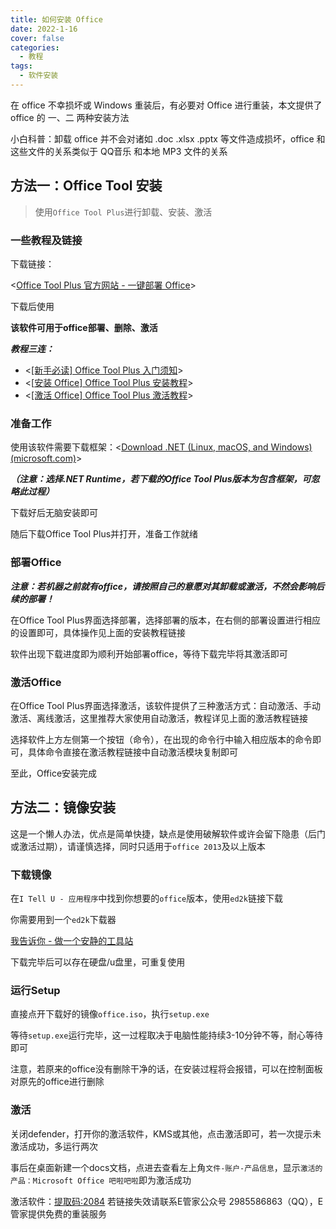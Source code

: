 ```yaml
---
title: 如何安装 Office
date: 2022-1-16
cover: false
categories:
  - 教程
tags:
  - 软件安装
---
```


在 office 不幸损坏或 Windows 重装后，有必要对 Office 进行重装，本文提供了 office 的 一、二 两种安装方法

小白科普：卸载 office 并不会对诸如 .doc .xlsx .pptx 等文件造成损坏，office 和这些文件的关系类似于 QQ音乐 和本地 MP3 文件的关系

## 方法一：Office Tool 安装

> 使用`Office Tool Plus`进行卸载、安装、激活

### 一些教程及链接

下载链接：

<[Office Tool Plus 官方网站 - 一键部署 Office](https://otp.landian.vip/zh-cn/)>

下载后使用

**该软件可用于office部署、删除、激活**

***教程三连：***

- <[[新手必读] Office Tool Plus 入门须知](https://www.coolhub.top/archives/42)>
- <[[安装 Office\] Office Tool Plus 安装教程](https://www.coolhub.top/archives/11)>
- <[[激活 Office] Office Tool Plus 激活教程](https://www.coolhub.top/archives/14)>

### 准备工作

使用该软件需要下载框架：<[Download .NET (Linux, macOS, and Windows) (microsoft.com)](https://dotnet.microsoft.com/en-us/download)>

***（注意：选择.NET Runtime，若下载的Office Tool Plus版本为包含框架，可忽略此过程）***

下载好后无脑安装即可

随后下载Office Tool Plus并打开，准备工作就绪

### 部署Office

***注意：若机器之前就有office，请按照自己的意愿对其卸载或激活，不然会影响后续的部署！***

在Office Tool Plus界面选择部署，选择部署的版本，在右侧的部署设置进行相应的设置即可，具体操作见上面的安装教程链接

软件出现下载进度即为顺利开始部署office，等待下载完毕将其激活即可

### 激活Office

在Office Tool Plus界面选择激活，该软件提供了三种激活方式：自动激活、手动激活、离线激活，这里推荐大家使用自动激活，教程详见上面的激活教程链接

选择软件上方左侧第一个按钮（命令），在出现的命令行中输入相应版本的命令即可，具体命令直接在激活教程链接中自动激活模块复制即可

至此，Office安装完成



## 方法二：镜像安装

这是一个懒人办法，优点是简单快捷，缺点是使用破解软件或许会留下隐患（后门或激活过期），请谨慎选择，同时只适用于`office 2013`及以上版本

### 下载镜像

在`I Tell U - 应用程序`中找到你想要的`office`版本，使用`ed2k`链接下载

你需要用到一个`ed2k`下载器

[我告诉你 - 做一个安静的工具站](https://msdn.itellyou.cn/)

下载完毕后可以存在硬盘/u盘里，可重复使用

### 运行Setup

直接点开下载好的镜像`office.iso`，执行`setup.exe`

等待`setup.exe`运行完毕，这一过程取决于电脑性能持续3-10分钟不等，耐心等待即可

注意，若原来的office没有删除干净的话，在安装过程将会报错，可以在控制面板对原先的office进行删除

### 激活

关闭defender，打开你的激活软件，KMS或其他，点击激活即可，若一次提示未激活成功，多运行两次

事后在桌面新建一个docs文档，点进去查看左上角`文件-账户-产品信息`，显示`激活的产品：Microsoft Office 吧啦吧啦`即为激活成功

激活软件：[提取码:2084](https://www.123pan.com/s/ODW8Vv-fHYoA)
若链接失效请联系E管家公众号 2985586863（QQ），E管家提供免费的重装服务

